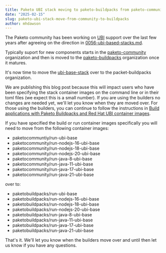 ```yaml
---
title: Paketo UBI stack moving to paketo-buildpacks from paketo-community
date: "2025-02-15"
slug: paketo-ubi-stack-move-from-community-to-buildpacks
author: mhdawson
---
```


The Paketo community has been working on [UBI](https://www.redhat.com/en/blog/introducing-red-hat-universal-base-image)
support over the last few years after agreeing on the direction in
[0056-ubi-based-stacks.md](https://github.com/paketo-buildpacks/rfcs/blob/main/text/0056-ubi-based-stacks.md).

Typically suport for new components starts in the
[paketo-community](https://github.com/paketo-community) organization and then is moved to the
[paketo-buildpacks](https://github.com/paketo-buildpacks) organization once it matures.

It's now time to move the [ubi-base-stack](https://github.com/paketo-community/ubi-base-stack) over
to the packet-buildpacks organization.

We are publishing this blog post because this will impact users who have been specifying the stack container
images on the command line or in their toml files (we expect this is a small number). If you are
using the builders no changes are needed yet, we'll let you know when they are moved over.
For those using the builders, you can continue to follow the instructions in
[Build applications with Paketo Buildpacks and Red Hat UBI container images](https://developers.redhat.com/articles/2024/06/18/build-applications-paketo-buildpacks-and-red-hat-ubi-container-images).

If you have specified the build or run container images specifically you will need to move from the following
container images:

* paketocommuntiy/run-ubi-base
* paketocommunity/run-nodejs-16-ubi-base
* paketocommunity/run-nodejs-18-ubi-base
* paketocommunity/run-nodejs-20-ubi-base
* paketocommunity/run-java-8-ubi-base
* paketocommunity/run-java-11-ubi-base
* paketocommunity/run-java-17-ubi-base
* paketocommunity/run-java-21-ubi-base

over to:

* paketobuildpacks/run-ubi-base
* paketobuildpacks/run-nodejs-16-ubi-base
* paketobuildpacks/run-nodejs-18-ubi-base
* paketobuildpacks/run-nodejs-20-ubi-base
* paketobuildpacks/run-java-8-ubi-base
* paketobuildpacks/run-java-11-ubi-base
* paketobuildpacks/run-java-17-ubi-base
* paketobuildpacks/run-java-21-ubi-base


That's it. We'll let you know when the builders move over and until then let us know if you
have any questions.
